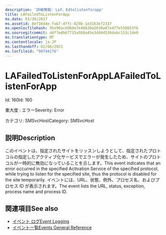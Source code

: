 ```yaml
---
description: '詳細情報: Laf、Edtolistenforapp'
title: LAFailedToListenForApp
ms.date: 03/30/2017
ms.assetid: 8ef16d4e-fab7-4ffc-829b-1e3163e72337
ms.openlocfilehash: 95e90acb96de7e48836e2030a07e477e550853f6
ms.sourcegitcommit: ddf7edb67715a5b9a45e3dd44536dabc153c1de0
ms.translationtype: MT
ms.contentlocale: ja-JP
ms.lasthandoff: 02/06/2021
ms.locfileid: "99744176"
---
```

# <a name="lafailedtolistenforapp"></a><span data-ttu-id="0f8da-103">LAFailedToListenForApp</span><span class="sxs-lookup"><span data-stu-id="0f8da-103">LAFailedToListenForApp</span></span>

<span data-ttu-id="0f8da-104">Id: 160</span><span class="sxs-lookup"><span data-stu-id="0f8da-104">Id: 160</span></span>  
  
 <span data-ttu-id="0f8da-105">重大度 : エラー</span><span class="sxs-lookup"><span data-stu-id="0f8da-105">Severity: Error</span></span>  
  
 <span data-ttu-id="0f8da-106">カテゴリ: SMSvcHost</span><span class="sxs-lookup"><span data-stu-id="0f8da-106">Category: SMSvcHost</span></span>  
  
## <a name="description"></a><span data-ttu-id="0f8da-107">説明</span><span class="sxs-lookup"><span data-stu-id="0f8da-107">Description</span></span>  

 <span data-ttu-id="0f8da-108">このイベントは、指定されたサイトをリッスンしようとして、指定されたプロトコルの指定したアクティブ化サービスでエラーが発生したため、サイトのプロトコルが一時的に無効になっていることを示します。</span><span class="sxs-lookup"><span data-stu-id="0f8da-108">This event indicates that an error occurred in the specified Activation Service of the specified protocol, while trying to listen for the specified site, thus the protocol is disabled for the site temporarily.</span></span> <span data-ttu-id="0f8da-109">イベントには、URL、状態、例外、プロセス名、およびプロセス ID が表示されます。</span><span class="sxs-lookup"><span data-stu-id="0f8da-109">The event lists the URL, status, exception, process name and process ID.</span></span>  
  
## <a name="see-also"></a><span data-ttu-id="0f8da-110">関連項目</span><span class="sxs-lookup"><span data-stu-id="0f8da-110">See also</span></span>

- [<span data-ttu-id="0f8da-111">イベント ログ</span><span class="sxs-lookup"><span data-stu-id="0f8da-111">Event Logging</span></span>](index.md)
- [<span data-ttu-id="0f8da-112">イベント一覧</span><span class="sxs-lookup"><span data-stu-id="0f8da-112">Events General Reference</span></span>](events-general-reference.md)
